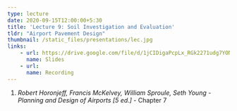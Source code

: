 ```yaml
---
type: lecture
date: 2020-09-15T12:00:00+5:30
title: 'Lecture 9: Soil Investigation and Evaluation'
tldr: "Airport Pavement Design"
thumbnail: /static_files/presentations/lec.jpg
links: 
    - url: https://drive.google.com/file/d/1jCIDigaPcpLx_RGk2271udg7YONNxO9Q/view?usp=sharing
      name: Slides
    - url: 
      name: Recording
---
```

1. *Robert Horonjeff, Francis McKelvey, William Sproule, Seth Young - Planning and Design of Airports [5 ed.]* - Chapter 7